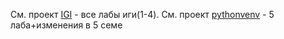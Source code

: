 См. проект [IGI](https://github.com/likkk5/IGI.git) - все лабы иги(1-4).
Cм. проект [pythonvenv](https://github.com/likkk5/pythonvenv.git) - 5 лаба+изменения в 5 семе
